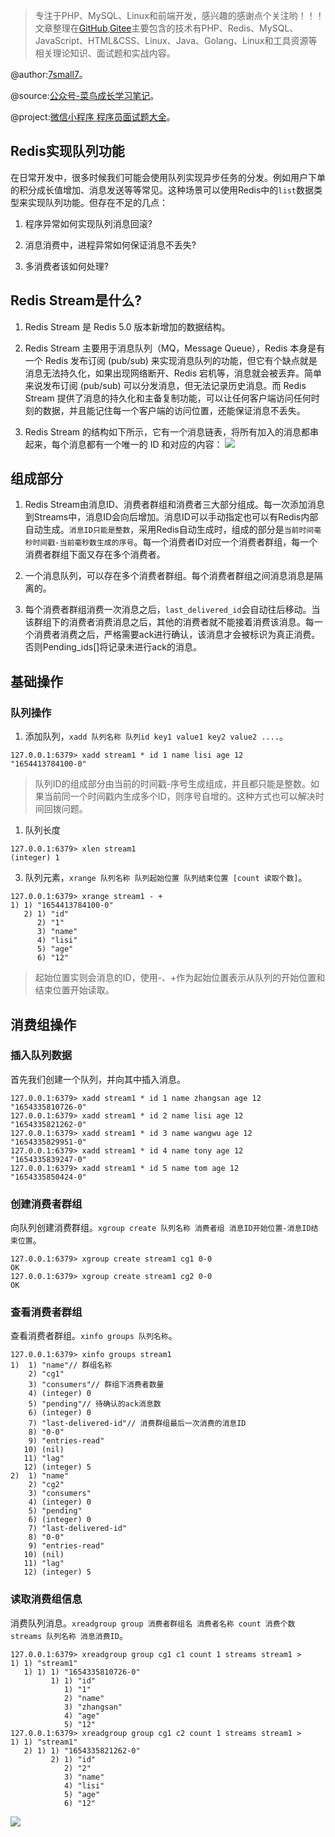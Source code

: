> 专注于PHP、MySQL、Linux和前端开发，感兴趣的感谢点个关注哟！！！文章整理在[GitHub](https://github.com/7small7),[Gitee](https://gitee.com/bruce_qiq)主要包含的技术有PHP、Redis、MySQL、JavaScript、HTML&CSS、Linux、Java、Golang、Linux和工具资源等相关理论知识、面试题和实战内容。

@author:[7small7](https://github.com/7small7)。

@source:[公众号-菜鸟成长学习笔记](/site/)。

@project:[微信小程序 程序员面试题大全](/site/)。

## Redis实现队列功能

在日常开发中，很多时候我们可能会使用队列实现异步任务的分发。例如用户下单的积分成长值增加、消息发送等等常见。这种场景可以使用Redis中的`list`数据类型来实现队列功能。但存在不足的几点：

1. 程序异常如何实现队列消息回滚?

2. 消息消费中，进程异常如何保证消息不丢失?

3. 多消费者该如何处理?

## Redis Stream是什么?

1. Redis Stream 是 Redis 5.0 版本新增加的数据结构。

2. Redis Stream 主要用于消息队列（MQ，Message Queue），Redis 本身是有一个 Redis 发布订阅 (pub/sub) 来实现消息队列的功能，但它有个缺点就是消息无法持久化，如果出现网络断开、Redis 宕机等，消息就会被丢弃。简单来说发布订阅 (pub/sub) 可以分发消息，但无法记录历史消息。而 Redis Stream 提供了消息的持久化和主备复制功能，可以让任何客户端访问任何时刻的数据，并且能记住每一个客户端的访问位置，还能保证消息不丢失。

3. Redis Stream 的结构如下所示，它有一个消息链表，将所有加入的消息都串起来，每个消息都有一个唯一的 ID 和对应的内容：
![](http://qiniucloud.qqdeveloper.com/202206051520866.png)

## 组成部分

1. Redis Stream由消息ID、消费者群组和消费者三大部分组成。每一次添加消息到Streams中，消息ID会向后增加。消息ID可以手动指定也可以有Redis内部自动生成。`消息ID只能是整数`，采用Redis自动生成时，组成的部分是`当前时间毫秒时间戳-当前毫秒数生成的序号`。每一个消费者ID对应一个消费者群组，每一个消费者群组下面又存在多个消费者。

2. 一个消息队列，可以存在多个消费者群组。每个消费者群组之间消息消息是隔离的。

3. 每个消费者群组消费一次消息之后，`last_delivered_id`会自动往后移动。当该群组下的消费者消费消息之后，其他的消费者就不能接着消费该消息。每一个消费者消费之后，严格需要ack进行确认，该消息才会被标识为真正消费。否则Pending_ids[]将记录未进行ack的消息。

## 基础操作

### 队列操作

1. 添加队列，`xadd 队列名称 队列id key1 value1 key2 value2 ....`。

```shell
127.0.0.1:6379> xadd stream1 * id 1 name lisi age 12
"1654413784100-0"
```
> 队列ID的组成部分由当前的时间戳-序号生成组成，并且都只能是整数。如果当前同一个时间戳内生成多个ID，则序号自增的。这种方式也可以解决时间回拨问题。

1. 队列长度

```shell
127.0.0.1:6379> xlen stream1
(integer) 1
```
3. 队列元素，`xrange 队列名称 队列起始位置 队列结束位置 [count 读取个数]`。

```shell
127.0.0.1:6379> xrange stream1 - +
1) 1) "1654413784100-0"
   2) 1) "id"
      2) "1"
      3) "name"
      4) "lisi"
      5) "age"
      6) "12"
```
> 起始位置实则会消息的ID，使用-、+作为起始位置表示从队列的开始位置和结束位置开始读取。

## 消费组操作

### 插入队列数据
首先我们创建一个队列，并向其中插入消息。
```shell
127.0.0.1:6379> xadd stream1 * id 1 name zhangsan age 12
"1654335810726-0"
127.0.0.1:6379> xadd stream1 * id 2 name lisi age 12
"1654335821262-0"
127.0.0.1:6379> xadd stream1 * id 3 name wangwu age 12
"1654335829951-0"
127.0.0.1:6379> xadd stream1 * id 4 name tony age 12
"1654335839247-0"
127.0.0.1:6379> xadd stream1 * id 5 name tom age 12
"1654335850424-0"
```

### 创建消费者群组
向队列创建消费群组。`xgroup create 队列名称 消费者组 消息ID开始位置-消息ID结束位置`。
```shell
127.0.0.1:6379> xgroup create stream1 cg1 0-0
OK
127.0.0.1:6379> xgroup create stream1 cg2 0-0
OK
```

### 查看消费者群组
查看消费者群组。`xinfo groups 队列名称`。
```
127.0.0.1:6379> xinfo groups stream1
1)  1) "name"// 群组名称
    2) "cg1"
    3) "consumers"// 群组下消费者数量
    4) (integer) 0
    5) "pending"// 待确认的ack消息数
    6) (integer) 0
    7) "last-delivered-id"// 消费群组最后一次消费的消息ID
    8) "0-0"
    9) "entries-read"
   10) (nil)
   11) "lag"
   12) (integer) 5
2)  1) "name"
    2) "cg2"
    3) "consumers"
    4) (integer) 0
    5) "pending"
    6) (integer) 0
    7) "last-delivered-id"
    8) "0-0"
    9) "entries-read"
   10) (nil)
   11) "lag"
   12) (integer) 5
```

### 读取消费组信息

消费队列消息。`xreadgroup group 消费者群组名 消费者名称 count 消费个数 streams 队列名称 消息消费ID`。
```
127.0.0.1:6379> xreadgroup group cg1 c1 count 1 streams stream1 >
1) 1) "stream1"
   1) 1) 1) "1654335810726-0"
         1) 1) "id"
            1) "1"
            2) "name"
            3) "zhangsan"
            4) "age"
            5) "12"
127.0.0.1:6379> xreadgroup group cg1 c2 count 1 streams stream1 >
1) 1) "stream1"
   2) 1) 1) "1654335821262-0"
         2) 1) "id"
            2) "2"
            3) "name"
            4) "lisi"
            5) "age"
            6) "12"
```

![](https://qiniucloud.qqdeveloper.com/public_image.png)